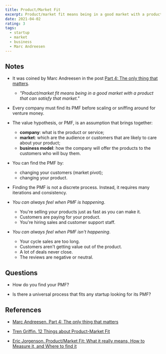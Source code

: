 ```yaml
---
title: Product/Market Fit
excerpt: Product/market fit means being in a good market with a product that can satisfy that market.
date: 2021-04-02
rating: 3
tags:
  - startup
  - market
  - business
  - Marc Andreesen
---
```


## Notes

- It was coined by Marc Andreesen in the post [Part 4: The only thing that matters](https://pmarchive.com/guide_to_startups_part4.html).

  - _"Product/market fit means being in a good market with a product that can satisfy that market."_

- Every company must find its PMF before scaling or sniffing around for venture money.

- The value hypothesis, or PMF, is an assumption that brings together:

  - **company**: what is the product or service;
  - **market**: which are the audience or customers that are likely to care about your product;
  - **business model**: how the company will offer the products to the customers who will buy them.

- You can find the PMF by:

  - changing your customers (market pivot);
  - changing your product.

- Finding the PMF is not a discrete process. Instead, it requires many iterations and consistency.

- _You can always feel when PMF is happening_.

  - You're selling your products just as fast as you can make it.
  - Customers are paying for your product.
  - You're hiring sales and customer support staff.

- _You can always feel when PMF isn't happening_.
  - Your cycle sales are too long.
  - Customers aren't getting value out of the product.
  - A lot of deals never close.
  - The reviews are negative or neutral.

## Questions

- How do you find your PMF?

- Is there a universal process that fits any startup looking for its PMF?

## References

- [Marc Andreesen. Part 4: The only thing that matters](https://pmarchive.com/guide_to_startups_part4.html)

- [Tren Griffin. 12 Things about Product-Market Fit](https://a16z.com/2017/02/18/12-things-about-product-market-fit/)

- [Eric Jorgenson. Product/Market Fit: What it really means, How to Measure it, and Where to find it](https://medium.com/evergreen-business-weekly/product-market-fit-what-it-really-means-how-to-measure-it-and-where-to-find-it-70e746be907b)
